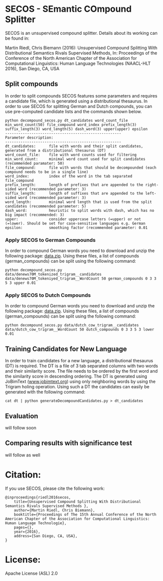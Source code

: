 # SECOS - SEmantic COmpound Splitter

SECOS is an unsupervised compound splitter. Details about its working can be found in:

Martin Riedl, Chris Biemann (2016): Unsupervised Compound Splitting With Distributional Semantics Rivals Supervised Methods, In: Proceedings of the Conference of the North American Chapter of the Association for Computational Linguistics: Human Language Technologies (NAACL-HLT 2016), San Diego, CA, USA

## Split compounds

In order to split compounds SECOS features some parameters and requires a candidate file, which is generated using a distributional thesaurus. In order to use SECOS for splitting German and Dutch compounds, you can use pre-computed candidate lists and the commands shown below.

```
python decompound_secos.py dt_candidates word_count_file min_word_count(50) file_compound word_index prefix_length(3) suffix_length(3) word_length(5) dash_word(3) upper(upper) epsilon
-----------------------------------------------------
Parameter description:
-----------------------------------------------------
dt_candidates:		file with words and their split candidates, generated from a distributional thesaurus (DT)
word_count_file:	file with word counts used for filtering
min_word_count:		minimal word count used for split candidates (recommended paramater: 50)
file_compound:		file with words that should be decompounded (each compound needs to be in a single line)
word_index:			index of the word in the tab separated file_compound
prefix_length:		length of prefixes that are appended to the right-sided word (recommended parameter: 3)
suffix_length:		length of suffixes that are appended to the left-sided word (recommended parameter: 3)
word_length:		minimal word length that is used from the split candidates (recommended parameter: 5)
dash_word:			heuristic to split words with dash, which has no big impact (recommended: 3)
upper:				consider uppercase letters (=upper) or not (=lower). Should be set for case-sensitive languages e.g. German
epsilon:			smoothing factor (recommended parameter: 0.01
```

### Apply SECOS to German Compounds

In order to compound German words you need to download and unzip the following package: [data.zip](https://maggie.lt.informatik.tu-darmstadt.de/software/SECOS/data.zip). Using these files, a list of compounds (german_compounds) can be split using the following command:


```
python decompound_secos.py data/denews70M_tokenized_trigram__candidates data/denews70M_tokeniyed_trigram__WordCount 50 german_compounds 0 3 3 5 3 upper 0.01
```


### Apply SECOS to Dutch Compounds
In order to compound German words you need to download and unzip the following package: [data.zip](https://maggie.lt.informatik.tu-darmstadt.de/software/SECOS/data.zip). Using these files, a list of compounds (german_compounds) can be split using the following command:

```
python decompound_secos.py data/dutch_cow_trigram__candidates data/dutch_cow_trigram__WordCount 50 dutch_compounds 0 3 3 5 3 lower 0.01
```


## Training Candidates for New Language
In order to train candidates for a new language, a distributional thesaurus (DT) is required. The DT is a file of 3 tab separated columns with two words and their similarity score. The file needs to be ordered by the first word and the similarity score in descending ordering. The DT is generated using JoBimText (www.jobimtext.org) using only neighboring words by using the Trigram holing operation.
Using such a DT the candidates can easily be generated with the following command:

```
cat dt | python generateDecompoundCandidates.py > dt_candidates
```



## Evaluation

will follow soon

## Comparing results with significance test

will follow as well

# Citation:

If you use SECOS, please cite the following work:

```
@inproceedings{riedl2016secos,
    title={Unsupervised Compound Splitting With Distributional Semantics Rivals Supervised Methods },
    author={Martin Riedl, Chris Biemann},
    booktitle={Proceedings of The 15th Annual Conference of the North American Chapter of the Association for Computational Linguistics: Human Language Technologie},
    pages={},
    year={2016},
    address={San Diego, CA, USA},
}
```

# License:

Apache License (ASL) 2.0
